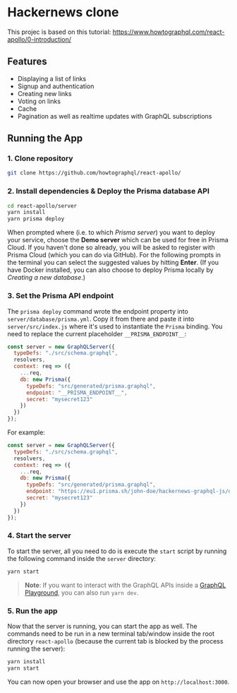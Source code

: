 # Hackernews clone

This projec is based on this tutorial: https://www.howtographql.com/react-apollo/0-introduction/

## Features

- Displaying a list of links
- Signup and authentication
- Creating new links
- Voting on links
- Cache
- Pagination as well as realtime updates with GraphQL subscriptions

## Running the App

### 1. Clone repository

```sh
git clone https://github.com/howtographql/react-apollo/
```

### 2. Install dependencies & Deploy the Prisma database API

```sh
cd react-apollo/server
yarn install
yarn prisma deploy
```

When prompted where (i.e. to which _Prisma server_) you want to deploy your service, choose the **Demo server** which can be used for free in Prisma Cloud. If you haven't done so already, you will be asked to register with Prisma Cloud (which you can do via GitHub). For the following prompts in the terminal you can select the suggested values by hitting **Enter**. (If you have Docker installed, you can also choose to deploy Prisma locally by _Creating a new database_.)

### 3. Set the Prisma API endpoint

The `prisma deploy` command wrote the endpoint property into `server/database/prisma.yml`. Copy it from there and paste it into `server/src/index.js` where it's used to instantiate the `Prisma` binding. You need to replace the current placeholder `__PRISMA_ENDPOINT__`:

```js
const server = new GraphQLServer({
  typeDefs: "./src/schema.graphql",
  resolvers,
  context: req => ({
    ...req,
    db: new Prisma({
      typeDefs: "src/generated/prisma.graphql",
      endpoint: "__PRISMA_ENDPOINT__",
      secret: "mysecret123"
    })
  })
});
```

For example:

```js
const server = new GraphQLServer({
  typeDefs: "./src/schema.graphql",
  resolvers,
  context: req => ({
    ...req,
    db: new Prisma({
      typeDefs: "src/generated/prisma.graphql",
      endpoint: "https://eu1.prisma.sh/john-doe/hackernews-graphql-js/dev",
      secret: "mysecret123"
    })
  })
});
```

### 4. Start the server

To start the server, all you need to do is execute the `start` script by running the following command inside the `server` directory:

```sh
yarn start
```

> **Note**: If you want to interact with the GraphQL APIs inside a [GraphQL Playground](https://github.com/graphcool/graphql-playground), you can also run `yarn dev`.

### 5. Run the app

Now that the server is running, you can start the app as well. The commands need to be run in a new terminal tab/window inside the root directory `react-apollo` (because the current tab is blocked by the process running the server):

```sh
yarn install
yarn start
```

You can now open your browser and use the app on `http://localhost:3000`.
